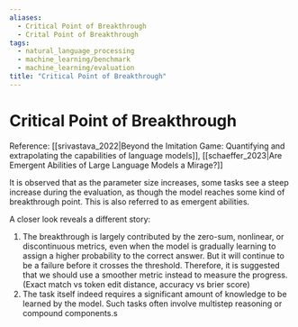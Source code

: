 ```yaml
---
aliases:
  - Critical Point of Breakthrough
  - Crital Point of Breakthrough
tags:
  - natural_language_processing
  - machine_learning/benchmark
  - machine_learning/evaluation
title: "Critical Point of Breakthrough"
---
```


# Critical Point of Breakthrough

Reference: [[srivastava_2022|Beyond the Imitation Game: Quantifying and extrapolating the capabilities of language models]], [[schaeffer_2023|Are Emergent Abilities of Large Language Models a Mirage?]]

It is observed that as the parameter size increases, some tasks see a steep increase during the evaluation, as though the model reaches some kind of breakthrough point. This is also referred to as emergent abilities.

A closer look reveals a different story:
1. The breakthrough is largely contributed by the zero-sum, nonlinear, or discontinuous metrics, even when the model is gradually learning to assign a higher probability to the correct answer. But it will continue to be a failure before it crosses the threshold. Therefore, it is suggested that we should use a smoother metric instead to measure the progress. (Exact match vs token edit distance, accuracy vs brier score)
2. The task itself indeed requires a significant amount of knowledge to be learned by the model. Such tasks often involve multistep reasoning or compound components.s